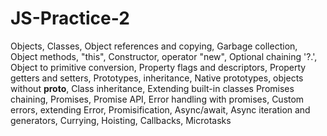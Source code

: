 # JS-Practice-2

Objects, Classes, Object references and copying,
Garbage collection, Object methods, "this", Constructor,
operator "new", Optional chaining '?.', Object to
primitive conversion, Property flags and descriptors,
Property getters and setters, Prototypes, inheritance,
Native prototypes, objects without __proto__, Class
inheritance, Extending built-in classes
Promises chaining, Promises, Promise API, Error
handling with promises, Custom errors, extending Error,
Promisification, Async/await, Async iteration and
generators, Currying, Hoisting, Callbacks, Microtasks
